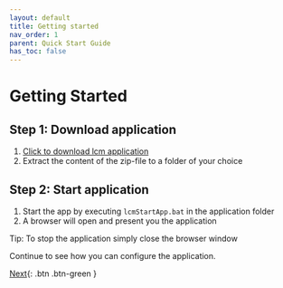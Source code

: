 ```yaml
---
layout: default
title: Getting started
nav_order: 1
parent: Quick Start Guide
has_toc: false
---
```


# Getting Started
## Step 1: Download application
1. <a href="https://downgit.github.io/#/home?url=https://github.com/hslu-ige-laes/lcm" download>Click to download lcm application</a>
1. Extract the content of the zip-file to a folder of your choice


## Step 2: Start application
1. Start the app by executing `lcmStartApp.bat` in the application folder
1. A browser will open and present you the application

Tip: To stop the application simply close the browser window

Continue to see how you can configure the application.

[Next](https://hslu-ige-laes.github.io/lcm/docs/quickStartGuide/configuration/){: .btn .btn-green }
